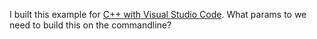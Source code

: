 I built this example for [C++ with Visual Studio Code](https://code.visualstudio.com/docs/languages/cpp).
What params to we need to build this on the commandline?

